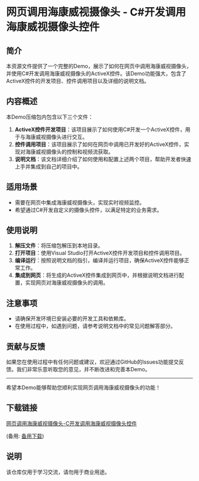 # 网页调用海康威视摄像头 - C#开发调用海康威视摄像头控件

## 简介
本资源文件提供了一个完整的Demo，展示了如何在网页中调用海康威视摄像头，并使用C#开发调用海康威视摄像头的ActiveX控件。该Demo功能强大，包含了ActiveX控件的开发项目、控件调用项目以及详细的说明文档。

## 内容概述
本Demo压缩包内包含以下三个文件：
1. **ActiveX控件开发项目**：该项目展示了如何使用C#开发一个ActiveX控件，用于与海康威视摄像头进行交互。
2. **控件调用项目**：该项目展示了如何在网页中调用已开发好的ActiveX控件，实现对海康威视摄像头的控制和视频流获取。
3. **说明文档**：该文档详细介绍了如何使用和配置上述两个项目，帮助开发者快速上手并集成到自己的项目中。

## 适用场景
- 需要在网页中集成海康威视摄像头，实现实时视频监控。
- 希望通过C#开发自定义的摄像头控件，以满足特定的业务需求。

## 使用说明
1. **解压文件**：将压缩包解压到本地目录。
2. **打开项目**：使用Visual Studio打开ActiveX控件开发项目和控件调用项目。
3. **编译运行**：按照说明文档的指引，编译并运行项目，确保ActiveX控件能够正常工作。
4. **集成到网页**：将生成的ActiveX控件集成到网页中，并根据说明文档进行配置，实现网页对海康威视摄像头的调用。

## 注意事项
- 请确保开发环境已安装必要的开发工具和依赖库。
- 在使用过程中，如遇到问题，请参考说明文档中的常见问题解答部分。

## 贡献与反馈
如果您在使用过程中有任何问题或建议，欢迎通过GitHub的Issues功能提交反馈。我们非常乐意听取您的意见，并不断改进和完善本Demo。

---

希望本Demo能够帮助您顺利实现网页调用海康威视摄像头的功能！

## 下载链接
[网页调用海康威视摄像头-C开发调用海康威视摄像头控件](https://pan.quark.cn/s/23fb5038fcca) 

(备用: [备用下载](https://pan.baidu.com/s/1Q7UYvR9I5DF9B8Jp-o4k_A?pwd=1234))

## 说明

该仓库仅用于学习交流，请勿用于商业用途。
